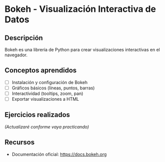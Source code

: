 # Bokeh - Visualización Interactiva de Datos

## Descripción
Bokeh es una librería de Python para crear visualizaciones interactivas en el navegador.

## Conceptos aprendidos
- [ ] Instalación y configuración de Bokeh
- [ ] Gráficos básicos (líneas, puntos, barras)
- [ ] Interactividad (tooltips, zoom, pan)
- [ ] Exportar visualizaciones a HTML

## Ejercicios realizados
_(Actualizaré conforme vaya practicando)_

## Recursos
- Documentación oficial: https://docs.bokeh.org